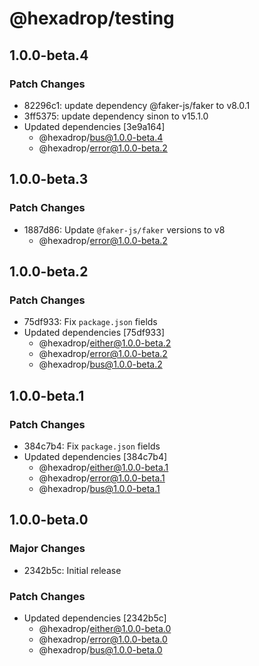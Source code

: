 # @hexadrop/testing

## 1.0.0-beta.4

### Patch Changes

- 82296c1: update dependency @faker-js/faker to v8.0.1
- 3ff5375: update dependency sinon to v15.1.0
- Updated dependencies [3e9a164]
  - @hexadrop/bus@1.0.0-beta.4
  - @hexadrop/error@1.0.0-beta.2

## 1.0.0-beta.3

### Patch Changes

- 1887d86: Update `@faker-js/faker` versions to v8
  - @hexadrop/error@1.0.0-beta.2

## 1.0.0-beta.2

### Patch Changes

- 75df933: Fix `package.json` fields
- Updated dependencies [75df933]
  - @hexadrop/either@1.0.0-beta.2
  - @hexadrop/error@1.0.0-beta.2
  - @hexadrop/bus@1.0.0-beta.2

## 1.0.0-beta.1

### Patch Changes

- 384c7b4: Fix `package.json` fields
- Updated dependencies [384c7b4]
  - @hexadrop/either@1.0.0-beta.1
  - @hexadrop/error@1.0.0-beta.1
  - @hexadrop/bus@1.0.0-beta.1

## 1.0.0-beta.0

### Major Changes

- 2342b5c: Initial release

### Patch Changes

- Updated dependencies [2342b5c]
  - @hexadrop/either@1.0.0-beta.0
  - @hexadrop/error@1.0.0-beta.0
  - @hexadrop/bus@1.0.0-beta.0
